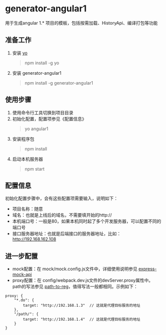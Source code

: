 # generator-angular1

用于生成angular 1.\* 项目的模板，包括按需加载、HistoryApi、编译打包等功能

## 准备工作

1. 安装 [yo](https://github.com/yeoman/yo) 
    > npm install -g yo
2. 安装 generator-angular1 
    > npm install -g generator-angular1

## 使用步骤

1. 使用命令行工具切换到项目目录
2. 初始化配置，配置项参见《配置信息》 
    > yo angular1
3. 安装程序包 
    > npm install
4. 启动本机服务器 
    > npm start

## 配置信息

初始化配置步骤中，会有这些配置项需要输入，说明如下：
- 项目名称：随意
- 域名：也就是上线后的域名，不需要填开始的http://
- 本机端口号：一般是80，如果本机同时起了多个开发服务器，可以配置不同的端口号
- 接口服务器地址：也就是后端接口的服务器地址，比如：http://192.168.162.108

## 进一步配置

* mock配置：在 mock/mock.config.js文件中，详细使用说明参见 [express-mock-api](https://www.npmjs.com/package/express-mock-api)
* proxy配置：在 config/webpack.dev.js文件的devServer.proxy属性中。path的写法参见 [path-to-reg](https://www.npmjs.com/package/path-to-regexp)，值得写法一般都相同。示例如下：
```
proxy: {
    "*.do": {
        target: "http://192.168.1.3"  // 这就是代理目标服务的地址
    },
    "/path/": {
        target: "http://192.168.1.4"  // 这就是代理目标服务的地址
    }
}
```

